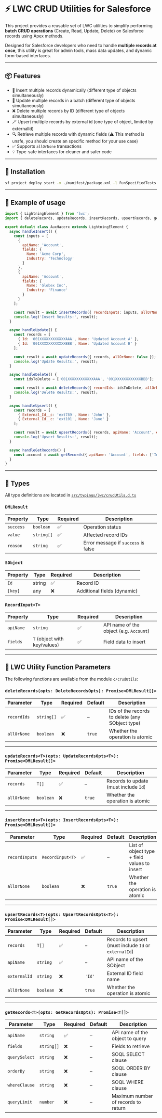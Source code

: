 # ⚡ LWC CRUD Utilities for Salesforce

This project provides a reusable set of LWC utilities to simplify performing **batch CRUD operations** (Create, Read, Update, Delete) on Salesforce records using Apex methods.

Designed for Salesforce developers who need to handle **multiple records at once**, this utility is great for admin tools, mass data updates, and dynamic form-based interfaces.

---

## 📦 Features

- 📝 Insert multiple records dynamically (different type of objects simultaneously)
- 🔄 Update multiple records in a batch (different type of objects simultaneously)
- ❌ Delete multiple records by ID (different type of objects simultaneously)
- 🪄 Upsert multiple records by external id (one type of object, limited by externalId)
- 🔍 Retrieve multiple records with dynamic fields (⚠️ This method is unsfe, you should create an specific method for your use case)
- ✅ Supports `allOrNone` transactions
- 💡 Type-safe interfaces for cleaner and safer code

---

## 🔧 Installation

```bash
sf project deploy start -x ./manifest/package.xml -l RunSpecifiedTests -t LwcCrudUtilsTest
```

---

## 🚀 Example of usage
```js
import { LightningElement } from 'lwc';
import { deleteRecords, updateRecords, insertRecords, upsertRecords, getRecords } from 'c/crudUtils';

export default class AuxHacerx extends LightningElement {
  async handleInsert() {
    const inputs = [
      {
        apiName: 'Account',
        fields: {
          Name: 'Acme Corp',
          Industry: 'Technology'
        }
      },
      {
        apiName: 'Account',
        fields: {
          Name: 'Globex Inc',
          Industry: 'Finance'
        }
      }
    ];

    const result = await insertRecords({ recordInputs: inputs, allOrNone: true });
    console.log('Insert Results:', result);
  }

  async handleUpdate() {
    const records = [
      { Id: '001XXXXXXXXXXXXAAA', Name: 'Updated Account A' },
      { Id: '001XXXXXXXXXXXXBBB', Name: 'Updated Account B' }
    ];

    const result = await updateRecords({ records, allOrNone: false });
    console.log('Update Results:', result);
  }

  async handleDelete() {
    const idsToDelete = ['001XXXXXXXXXXXXAAA', '001XXXXXXXXXXXXBBB'];

    const result = await deleteRecords({ recordIds: idsToDelete, allOrNone: true });
    console.log('Delete Results:', result);
  }

  async handleUpsert() {
    const records = [
      { External_Id__c: 'ext789', Name: 'John' },
      { External_Id__c: 'ext101', Name: 'Jane' }
    ];

    const result = await upsertRecords({ records, apiName: 'Account', externalId: 'External_Id__c', allOrNone: false });
    console.log('Upsert Results:', result);
  }

  async handleGetRecords() {
    const account = await getRecords({ apiName: 'Account', fields: ['Id', 'Name'] })
  }
}
```


---

## 📘 Types

All type definitions are located in [`src/typings/lwc/crudUtils.d.ts`](https://github.com/Hacerx/lwc-crud-utils/blob/master/src/typings/lwc/crudUtils.d.ts)

### `DMLResult`

| Property   | Type       | Required | Description                          |
|------------|------------|----------|--------------------------------------|
| `success`  | `boolean`  | ✅       | Operation status                     |
| `value`    | `string[]` | ✅       | Affected record IDs                  |
| `reason`   | `string`   | ✅       | Error message if `success` is false  |

### `SObject`

| Property | Type   | Required | Description                    |
|----------|--------|----------|--------------------------------|
| `Id`     | string | ✅       | Record ID                     |
| `[key]`  | any    | ❌       | Additional fields (dynamic)   |

### `RecordInput<T>`

| Property   | Type                        | Required | Description                     |
|------------|-----------------------------|----------|---------------------------------|
| `apiName`  | `string`                    | ✅       | API name of the object (e.g. `Account`) |
| `fields`   | `T` (object with key/values)| ✅       | Field data to insert            |

---

## 🧠 LWC Utility Function Parameters

The following functions are available from the module `c/crudUtils`:

### `deleteRecords(opts: DeleteRecordsOpts): Promise<DMLResult[]>`

| Parameter   | Type       | Required | Default | Description                                      |
|-------------|------------|----------|---------|--------------------------------------------------|
| `recordIds` | `string[]` | ✅       | –       | IDs of the records to delete (any SObject type) |
| `allOrNone` | `boolean`  | ❌       | `true`  | Whether the operation is atomic                 |

---

### `updateRecords<T>(opts: UpdateRecordsOpts<T>): Promise<DMLResult[]>`

| Parameter   | Type   | Required | Default | Description                                      |
|-------------|--------|----------|---------|--------------------------------------------------|
| `records`   | `T[]`  | ✅       | –       | Records to update (must include `Id`)           |
| `allOrNone` | `boolean` | ❌   | `true`  | Whether the operation is atomic                 |

---

### `insertRecords<T>(opts: InsertRecordsOpts<T>): Promise<DMLResult[]>`

| Parameter      | Type                   | Required | Default | Description                                                  |
|----------------|------------------------|----------|---------|--------------------------------------------------------------|
| `recordInputs` | `RecordInput<T>`       | ✅       | –       | List of object type + field values to insert                 |
| `allOrNone`    | `boolean`              | ❌       | `true`  | Whether the operation is atomic                              |

---

### `upsertRecords<T>(opts: UpsertRecordsOpts<T>): Promise<DMLResult[]>`

| Parameter     | Type           | Required | Default     | Description                                                   |
|---------------|----------------|----------|-------------|---------------------------------------------------------------|
| `records`     | `T[]`          | ✅       | –           | Records to upsert (must include `Id` or `externalId`)         |
| `apiName`     | `string`       | ✅       | –           | API name of the SObject                                      |
| `externalId`  | `string`       | ❌       | `'Id'`      | External ID field name                                       |
| `allOrNone`   | `boolean`      | ❌       | `true`      | Whether the operation is atomic                              |

---

### `getRecords<T>(opts: GetRecordsOpts): Promise<T[]>`

| Parameter      | Type        | Required | Default | Description                                                  |
|----------------|-------------|----------|---------|--------------------------------------------------------------|
| `apiName`      | `string`    | ✅       | –       | API name of the object to query                              |
| `fields`       | `string[]`  | ❌       | –       | Fields to retrieve                                           |
| `querySelect`  | `string`    | ❌       | –       | SOQL SELECT clause                                           |
| `orderBy`      | `string`    | ❌       | –       | SOQL ORDER BY clause                                         |
| `whereClause`  | `string`    | ❌       | –       | SOQL WHERE clause                                            |
| `queryLimit`   | `number`    | ❌       | –       | Maximum number of records to return                          |
